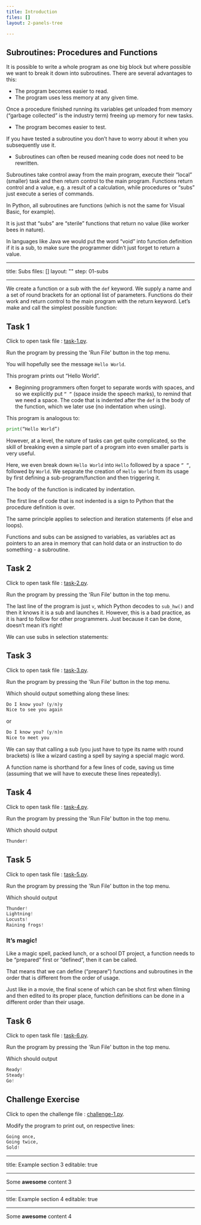```yaml
---
title: Introduction
files: []
layout: 2-panels-tree

---
```

## Subroutines: Procedures and Functions 
It is possible to write a whole program as one big block but where possible we want to break it down into subroutines. There are several advantages to this: 

- The program becomes easier to read. 
- The program uses less memory at any given time.

Once a procedure finished running its variables get unloaded from memory (“garbage collected” is the industry term) freeing up memory for new tasks.

- The program becomes easier to test.


If you have tested a subroutine you don’t have to worry about it when you subsequently use it. 

- Subroutines can often be reused meaning code does not need to be rewritten.

Subroutines take control away from the main program, execute their “local” (smaller) task and then return control to the main program. Functions return control and a value, e.g. a result of a calculation, while procedures or “subs” just execute a series of commands. 

In Python, all subroutines are functions (which is not the same for Visual Basic, for example). 

It is just that “subs” are “sterile” functions that return no value (like worker bees in nature). 

In languages like Java we would put the word “void” into function definition if it is a sub, to make sure the programmer didn’t just forget to return a value.

---
title: Subs
files: []
layout: ""
step: 01-subs

---
We create a function or a sub with the `def` keyword. We supply a name and a set of round brackets for an optional list of parameters. Functions do their work and return control to the main program with the return keyword. Let’s make and call the simplest possible function:

## Task 1
Click to open task file : [task-1.py](open_file "01-subs/task-1.py").

Run the program by pressing the 'Run File' button in the top menu.

You will hopefully see the message `Hello World`.

This program prints out “Hello World”. 

- Beginning programmers often forget to separate words with spaces, and so we explicitly put `“ “` (space inside the speech marks), to remind that we need a space. The code that is indented after the `def` is the body of the function, which we later use (no indentation when using).

This program is analogous to:
```python
print(“Hello World”)
```

However, at a level, the nature of tasks can get quite complicated, so the skill of breaking even a simple part of a program into even smaller parts is very useful. 

Here, we even break down `Hello World` into `Hello` followed by a space `“ “`, followed by `World`. We separate the creation of `Hello World` from its usage by first defining a sub-program/function and then triggering it.

The body of the function is indicated by indentation. 

The first line of code that is not indented is a sign to Python that the procedure definition is over. 

The same principle applies to selection and iteration statements (if else and loops).

Functions and subs can be assigned to variables, as variables act as pointers to an area in memory that can hold data or an instruction to do something - a subroutine.

## Task 2
Click to open task file : [task-2.py](open_file "01-subs/task-2.py").

Run the program by pressing the 'Run File' button in the top menu.

The last line of the program is just `v`, which Python decodes to `sub_hw()` and then it knows it is a sub and launches it. 
However, this is a bad practice, as it is hard to follow for other programmers. Just because it can be done, doesn’t mean it’s right!

We can use subs in selection statements:

## Task 3
Click to open task file : [task-3.py](open_file "01-subs/task-3.py").

Run the program by pressing the 'Run File' button in the top menu.

Which should output something along these lines:
```python
Do I know you? (y/n)y
Nice to see you again
```
or 
```python
Do I know you? (y/n)n
Nice to meet you
```

We can say that calling a sub (you just have to type its name with round brackets) is like a wizard casting a spell by saying a special magic word. 

A function name is shorthand for a few lines of code, saving us time (assuming that we will have to execute these lines repeatedly).

## Task 4
Click to open task file : [task-4.py](open_file "01-subs/task-4.py").

Run the program by pressing the 'Run File' button in the top menu.

Which should output
```python
Thunder!
```
## Task 5
Click to open task file : [task-5.py](open_file "01-subs/task-5.py").

Run the program by pressing the 'Run File' button in the top menu.

Which should output
```python
Thunder!
Lightning!
Locusts!
Raining frogs!
```

### It’s magic!

Like a magic spell, packed lunch, or a school DT project, a function needs to be “prepared” first or “defined”, then it can be called. 

That means that we can define (“prepare”) functions and subroutines in the order that is different from the order of usage. 

Just like in a movie, the final scene of which can be shot first when filming and then edited to its proper place, function definitions can be done in a different order than their usage.

## Task 6
Click to open task file : [task-6.py](open_file "01-subs/task-6.py").

Run the program by pressing the 'Run File' button in the top menu.

Which should output
```python
Ready!
Steady!
Go!
```
## Challenge Exercise
Click to open the challenge file : [challenge-1.py](open_file "01-subs/challenge-1.py").

Modify the program to print out, on respective lines: 

```python
Going once, 
Going twice, 
Sold!
```
---
title: Example section 3
editable: true

---
Some **awesome** content 3

---
title: Example section 4
editable: true

---
Some **awesome** content 4
